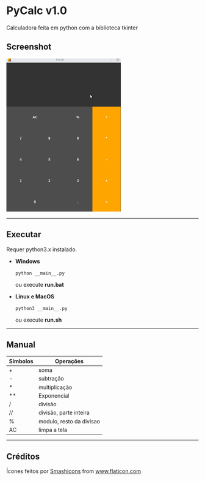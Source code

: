 # PyCalc v1.0
Calculadora feita em python com a biblioteca tkinter
## Screenshot
<img src=.screenshots/pycalc.gif/ height=400 width=300>

----------------------------
## Executar

Requer python3.x instalado.

* **Windows**

  ```
  python __main__.py
  ```
    ou execute **run.bat**
* **Linux e MacOS**

  ```
  python3 __main__.py
  ```
    ou execute **run.sh**
----------------------------
## Manual

|Símbolos| Operações|
|--------|----------|
| + | soma  |
| - |subtração|
| * |multiplicação|
| **  |Exponencial|
| / |divisão|
| // |divisão, parte inteira|
|%|modulo, resto da divisao|
|AC|limpa a tela|

----------------------------
## Créditos
<div>Ícones feitos por <a href="https://www.flaticon.com/br/autores/smashicons" title="Smashicons">Smashicons</a> from <a href="https://www.flaticon.com/br/" title="Flaticon">www.flaticon.com</a></div>

